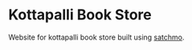 # Kottapalli Book Store

Website for kottapalli book store built using [satchmo][].


[satchmo]: http://www.satchmoproject.com/

